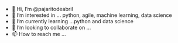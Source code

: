 - 👋 Hi, I’m @pajaritodeabril
- 👀 I’m interested in ... python, agile, machine learning, data science
- 🌱 I’m currently learning ...python and data science
- 💞️ I’m looking to collaborate on ...
- 📫 How to reach me ...

<!---
pajaritodeabril/pajaritodeabril is a ✨ special ✨ repository because its `README.md` (this file) appears on your GitHub profile.
You can click the Preview link to take a look at your changes.
--->
